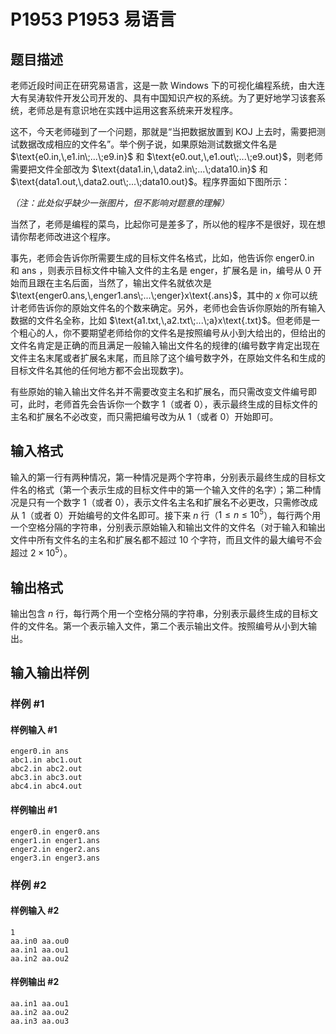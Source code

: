 # P1953 P1953 易语言

## 题目描述

老师近段时间正在研究易语言，这是一款 Windows 下的可视化编程系统，由大连大有吴涛软件开发公司开发的、具有中国知识产权的系统。为了更好地学习该套系统，老师总是有意识地在实践中运用这套系统来开发程序。

这不，今天老师碰到了一个问题，那就是“当把数据放置到 KOJ 上去时，需要把测试数据改成相应的文件名”。举个例子说，如果原始测试数据文件名是 $\text{e0.in,\,e1.in\;...\;e9.in}$ 和 $\text{e0.out,\,e1.out\;...\;e9.out}$，则老师需要把文件全部改为 $\text{data1.in,\,data2.in\;...\;data10.in}$ 和 $\text{data1.out,\,data2.out\;...\;data10.out}$。程序界面如下图所示：

*（注：此处似乎缺少一张图片，但不影响对题意的理解）*

当然了，老师是编程的菜鸟，比起你可是差多了，所以他的程序不是很好，现在想请你帮老师改进这个程序。

事先，老师会告诉你所需要生成的目标文件名格式，比如，他告诉你 $\text{enger0.in}$ 和 $\text{ans}$ ，则表示目标文件中输入文件的主名是 $\text{enger}$，扩展名是 $\text{in}$，编号从 $0$ 开始而且跟在主名后面，当然了，输出文件名就依次是 $\text{enger0.ans,\,enger1.ans\;...\;enger}x\text{.ans}$，其中的 $x$ 你可以统计老师告诉你的原始文件名的个数来确定。另外，老师也会告诉你原始的所有输入数据的文件名全称，比如 $\text{a1.txt,\,a2.txt\;...\;a}x\text{.txt}$。但老师是一个粗心的人，你不要期望老师给你的文件名是按照编号从小到大给出的，但给出的文件名肯定是正确的而且满足一般输入输出文件名的规律的(编号数字肯定出现在文件主名末尾或者扩展名末尾，而且除了这个编号数字外，在原始文件名和生成的目标文件名其他的任何地方都不会出现数字)。

有些原始的输入输出文件名并不需要改变主名和扩展名，而只需改变文件编号即可，此时，老师首先会告诉你一个数字 $1$（或者 $0$），表示最终生成的目标文件的主名和扩展名不必改变，而只需把编号改为从 $1$（或者 $0$）开始即可。


## 输入格式

输入的第一行有两种情况，第一种情况是两个字符串，分别表示最终生成的目标文件名的格式（第一个表示生成的目标文件中的第一个输入文件的名字）；第二种情况是只有一个数字 $1$（或者 $0$），表示文件名主名和扩展名不必更改，只需修改成从 $1$（或者 $0$）开始编号的文件名即可。接下来 $n$ 行（$1 \le n \le 10^5$），每行两个用一个空格分隔的字符串，分别表示原始输入和输出文件的文件名（对于输入和输出文件中所有文件名的主名和扩展名都不超过 $10$ 个字符，而且文件的最大编号不会超过 $2 \times 10^5$）。


## 输出格式

输出包含 $n$ 行，每行两个用一个空格分隔的字符串，分别表示最终生成的目标文件的文件名。第一个表示输入文件，第二个表示输出文件。按照编号从小到大输出。

## 输入输出样例

### 样例 #1

#### 样例输入 #1

```
enger0.in ans
abc1.in abc1.out
abc2.in abc2.out
abc3.in abc3.out
abc4.in abc4.out
```

#### 样例输出 #1

```
enger0.in enger0.ans
enger1.in enger1.ans
enger2.in enger2.ans
enger3.in enger3.ans
```

### 样例 #2

#### 样例输入 #2

```
1
aa.in0 aa.ou0
aa.in1 aa.ou1
aa.in2 aa.ou2
```

#### 样例输出 #2

```
aa.in1 aa.ou1
aa.in2 aa.ou2
aa.in3 aa.ou3
```
